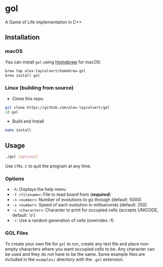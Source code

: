 # gol

A Game of Life implementation in C++

## Installation

### macOS

You can install `gol` using [Homebrew](https://brew.sh/) for macOS:

```bash
brew tap alex-laycalvert/homebrew-gol
brew install gol
```

### Linux (building from source)

- Clone this repo:

```bash
git clone https://github.com/alex-laycalvert/gol
cd gol
```

- Build and Install
```bash
make install
```

## Usage

```bash
./gol [options]
```

Use `CTRL-C` to quit the program at any time.

### Options

- `-h`: Displays the help menu
- `-f <filename>`: File to read board from (***required***)
- `-n <number>`: Number of evolutions to go through (default: 5000)
- `-s <number>`: Speed of each evolution in milliseconds (default: 250)
- `-c <character>`: Character to print for occupied cells (accepts UNICODE, default: 'o')
- `-r`: Use a random generation of cells (overrides -f)

### GOL Files

To create your own file for `gol` to run, create any text file and place non-empty characters
where you want occupied cells to be. Any character can be used and they do not have to be the
same. Some example files are included in the `examples/` directory with the `.gol` extension.
